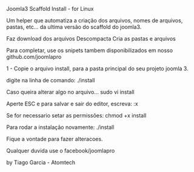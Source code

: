 Joomla3 Scaffold Install - for Linux

Um helper que automatiza a criação dos arquivos, nomes de arquivos, pastas, etc... da ultima versão 
do scaffold do joomla3.

Faz download dos arquivos
Descompacta
Cria as pastas e arquivos

Para completar, use os snipets tambem disponibilizados em nosso github.com/joomlapro

1 - Copie o arquivo install, para a pasta principal do seu projeto joomla 3.

digite na linha de comando: ./install

Caso queira alterar algo no arquivo...
sudo vi install

Aperte ESC e para salvar e sair do editor, escreva: :x

Se for necessario setar as permissões: chmod +x install

Para rodar a instalação novamente: ./install

Fique a vontade para fazer alteracoes.

Qualquer duvida use o facebook/joomlapro

by Tiago Garcia - Atomtech

